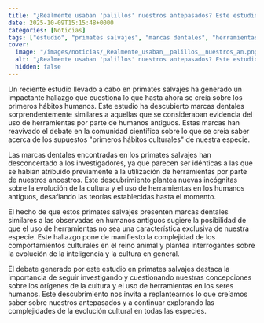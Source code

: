 ```yaml
---
title: "¿Realmente usaban 'palillos' nuestros antepasados? Este estudio en primates salvajes cambia lo que creíamos saber sobre los primeros hábitos humanos"
date: 2025-10-09T15:15:48+0000
categories: [Noticias]
tags: ["estudio", "primates salvajes", "marcas dentales", "herramientas", "humanos antiguos", "evolución cultural", "comportamientos culturales."]
cover:
  image: "/images/noticias/_Realmente_usaban__palillos__nuestros_an.png"
  alt: "¿Realmente usaban 'palillos' nuestros antepasados? Este estudio en primates salvajes cambia lo que creíamos saber sobre los primeros hábitos humanos"
  hidden: false
---
```


Un reciente estudio llevado a cabo en primates salvajes ha generado un impactante hallazgo que cuestiona lo que hasta ahora se creía sobre los primeros hábitos humanos. Este estudio ha descubierto marcas dentales sorprendentemente similares a aquellas que se consideraban evidencia del uso de herramientas por parte de humanos antiguos. Estas marcas han reavivado el debate en la comunidad científica sobre lo que se creía saber acerca de los supuestos "primeros hábitos culturales" de nuestra especie.

Las marcas dentales encontradas en los primates salvajes han desconcertado a los investigadores, ya que parecen ser idénticas a las que se habían atribuido previamente a la utilización de herramientas por parte de nuestros ancestros. Este descubrimiento plantea nuevas incógnitas sobre la evolución de la cultura y el uso de herramientas en los humanos antiguos, desafiando las teorías establecidas hasta el momento.

El hecho de que estos primates salvajes presenten marcas dentales similares a las observadas en humanos antiguos sugiere la posibilidad de que el uso de herramientas no sea una característica exclusiva de nuestra especie. Este hallazgo pone de manifiesto la complejidad de los comportamientos culturales en el reino animal y plantea interrogantes sobre la evolución de la inteligencia y la cultura en general.

El debate generado por este estudio en primates salvajes destaca la importancia de seguir investigando y cuestionando nuestras concepciones sobre los orígenes de la cultura y el uso de herramientas en los seres humanos. Este descubrimiento nos invita a replantearnos lo que creíamos saber sobre nuestros antepasados y a continuar explorando las complejidades de la evolución cultural en todas las especies.
